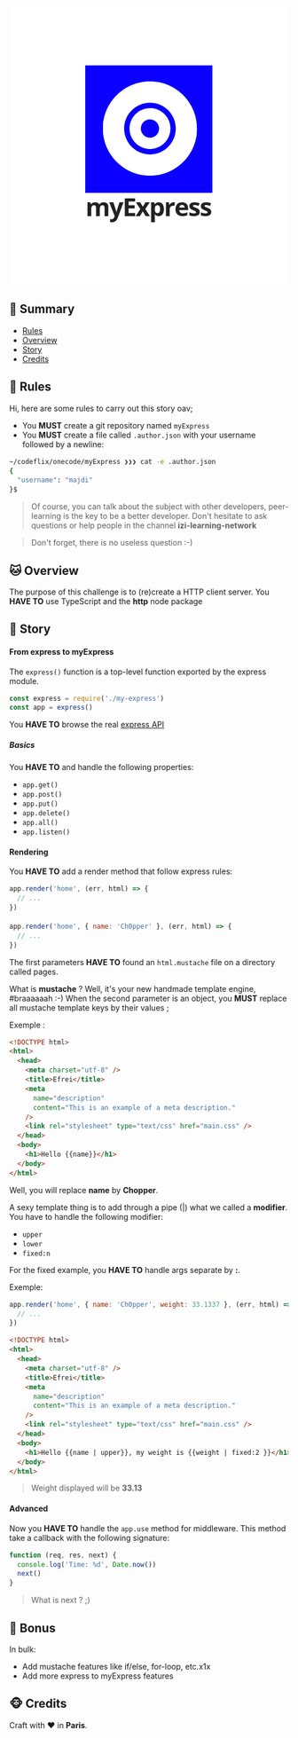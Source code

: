 <p align="center">
  <img src="./assets/myExpress.png" />
</p>

## <a name='TOC'>🐼 Summary</a>

- [Rules](#rules)
- [Overview](#overview)
- [Story](#story)
- [Credits](#credits)

## <a name='overview'>🦊 Rules</a>

Hi, here are some rules to carry out this story oav;

- You **MUST** create a git repository named `myExpress`
- You **MUST** create a file called `.author.json` with your username followed by a newline:

```sh
~/codeflix/onecode/myExpress ❯❯❯ cat -e .author.json
{
  "username": "majdi"
}$
```

> Of course, you can talk about the subject with other developers, peer-learning is
> the key to be a better developer. Don't hesitate to ask questions or help people in
> the channel **izi-learning-network**

> Don't forget, there is no useless question :-)

## <a name='overview'>🐱 Overview</a>

The purpose of this challenge is to (re)create a HTTP client server.
You **HAVE TO** use TypeScript and the **http** node package

## <a name='story'>🐨 Story</a>

#### From express to myExpress

The `express()` function is a top-level function exported by the express module.

```js
const express = require('./my-express')
const app = express()
```

You **HAVE TO** browse the real [express API](https://expressjs.com)

##### Basics

You **HAVE TO** and handle the following properties:

- `app.get()`
- `app.post()`
- `app.put()`
- `app.delete()`
- `app.all()`
- `app.listen()`

#### Rendering

You **HAVE TO** add a render method that follow express rules:

```js
app.render('home', (err, html) => {
  // ...
})

app.render('home', { name: 'Ch0pper' }, (err, html) => {
  // ...
})
```

The first parameters **HAVE TO** found an `html.mustache` file on a directory called pages.

What is **mustache** ? Well, it's your new handmade template engine, #braaaaaah :-)
When the second parameter is an object, you **MUST** replace all mustache template keys by their values ;

Exemple :

```html
<!DOCTYPE html>
<html>
  <head>
    <meta charset="utf-8" />
    <title>Efrei</title>
    <meta
      name="description"
      content="This is an example of a meta description."
    />
    <link rel="stylesheet" type="text/css" href="main.css" />
  </head>
  <body>
    <h1>Hello {{name}}</h1>
  </body>
</html>
```

Well, you will replace **name** by **Chopper**.

A sexy template thing is to add through a pipe (|) what we called a **modifier**.
You have to handle the following modifier:

- `upper`
- `lower`
- `fixed:n`

For the fixed example, you **HAVE TO** handle args separate by **:**.

Exemple:

```js
app.render('home', { name: 'Ch0pper', weight: 33.1337 }, (err, html) => {
  // ...
})
```

```html
<!DOCTYPE html>
<html>
  <head>
    <meta charset="utf-8" />
    <title>Efrei</title>
    <meta
      name="description"
      content="This is an example of a meta description."
    />
    <link rel="stylesheet" type="text/css" href="main.css" />
  </head>
  <body>
    <h1>Hello {{name | upper}}, my weight is {{weight | fixed:2 }}</h1>
  </body>
</html>
```

> Weight displayed will be **33.13**

#### Advanced

Now you **HAVE TO** handle the `app.use` method for middleware.
This method take a callback with the following signature:

```js
function (req, res, next) {
  console.log('Time: %d', Date.now())
  next()
}
```

> What is next ? ;)

## <a name='bonus'>🦄 Bonus</a>

In bulk:

- Add mustache features like if/else, for-loop, etc.x1x
- Add more express to myExpress features

## <a name='credits'>🐵 Credits</a>

Craft with :heart: in **Paris**.